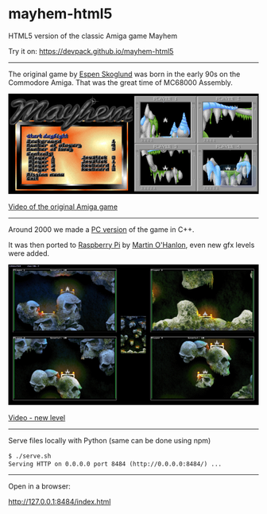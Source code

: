 # mayhem-html5

HTML5 version of the classic Amiga game Mayhem

Try it on: https://devpack.github.io/mayhem-html5

----

The original game by [Espen Skoglund](http://hol.abime.net/3853) was born in the early 90s on the Commodore Amiga. That was the great time of MC68000 Assembly.

![Mayhem game image](https://github.com/devpack/mayhem-html5/blob/main/assets/wiki/mayhem_amiga.jpg)

[Video of the original Amiga game](https://www.youtube.com/watch?v=fs30DLGxqhs)

----

Around 2000 we made a [PC version](https://github.com/devpack/mayhem) of the game in C++.

It was then ported to [Raspberry Pi](https://www.raspberrypi.org/) by [Martin O'Hanlon](https://github.com/martinohanlon/mayhem-pi), even new gfx levels were added.

![Mayhem2](https://github.com/devpack/mayhem-html5/blob/main/assets/wiki/mayhem2.jpg)

[Video - new level](https://youtu.be/E3mho6J6OG8)

----

Serve files locally with Python (same can be done using npm)

```
$ ./serve.sh 
Serving HTTP on 0.0.0.0 port 8484 (http://0.0.0.0:8484/) ...
```

----

Open in a browser:

http://127.0.0.1:8484/index.html

